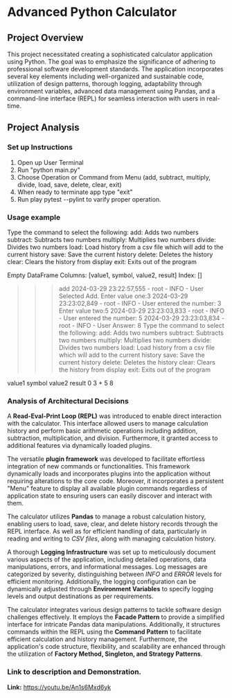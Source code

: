 # Advanced Python Calculator
## Project Overview

This project necessitated creating a sophisticated calculator application using Python. The goal was to emphasize the significance of adhering to professional software development standards. The application incorporates several key elements including well-organized and sustainable code, utilization of design patterns, thorough logging, adaptability through environment variables, advanced data management using Pandas, and a command-line interface (REPL) for seamless interaction with users in real-time.

## Project Analysis

### Set up Instructions
1. Open up User Terminal
2. Run "python main.py"
3. Choose Operation or Command from Menu (add, subtract, multiply, divide, load, save, delete, clear, exit)
4. When ready to terminate app type "exit"
5. Run play pytest --pylint to varify proper operation.

### Usage example

Type the command to select the following:
                add: Adds two numbers
                subtract: Subtracts two numbers
                multiply: Multiplies two numbers
                divide: Divides two numbers
                load: Load history from a csv file which will add to the current history
                save: Save the current history
                delete: Deletes the history
                clear: Clears the history from display 
                exit: Exits out of the program   
        
Empty DataFrame
Columns: [value1, symbol, value2, result]
Index: []
>>> add
2024-03-29 23:22:57,555 - root - INFO - User Selected Add.
Enter value one:3
2024-03-29 23:23:02,849 - root - INFO - User entered the number: 3
Enter value two:5
2024-03-29 23:23:03,833 - root - INFO - User entered the number: 5
2024-03-29 23:23:03,834 - root - INFO - User Answer: 8
Type the command to select the following:
                add: Adds two numbers
                subtract: Subtracts two numbers
                multiply: Multiplies two numbers
                divide: Divides two numbers
                load: Load history from a csv file which will add to the current history
                save: Save the current history
                delete: Deletes the history
                clear: Clears the history from display 
                exit: Exits out of the program   
        
   value1 symbol  value2  result
0       3      +       5       8
>>> 

### Analysis of Architectural Decisions

A **Read-Eval-Print Loop (REPL)** was introduced to enable direct interaction with the calculator. This interface allowed users to manage calculation history and perform basic arithmetic operations including addition, subtraction, multiplication, and division. Furthermore, it granted access to additional features via dynamically loaded plugins.

The versatile **plugin framework** was developed to facilitate effortless integration of new commands or functionalities. This framework dynamically loads and incorporates plugins into the application without requiring alterations to the core code. Moreover, it incorporates a persistent "Menu" feature to display all available plugin commands regardless of application state to ensuring users can easily discover and interact with them.

The calculator utilizes **Pandas** to manage a robust calculation history, enabling users to load, save, clear, and delete history records through the REPL interface. As well as for efficient handling of data, particularly in reading and writing to *CSV files*, along with managing calculation history.

A thorough **Logging Infrastructure** was set up to meticulously document various aspects of the application, including detailed operations, data manipulations, errors, and informational messages. Log messages are categorized by severity, distinguishing between *INFO* and *ERROR* levels for efficient monitoring. Additionally, the logging configuration can be dynamically adjusted through **Environment Variables** to specify logging levels and output destinations as per requirements.

The calculator integrates various design patterns to tackle software design challenges effectively. It employs the **Facade Pattern** to provide a simplified interface for intricate Pandas data manipulations. Additionally, it structures commands within the REPL using the **Command Pattern** to facilitate efficient calculation and history management. Furthermore, the application's code structure, flexibility, and scalability are enhanced through the utilization of **Factory Method, Singleton, and Strategy Patterns**.

### Link to description and Demonstration.
**Link:**  https://youtu.be/An1s6Mxd6yk 
